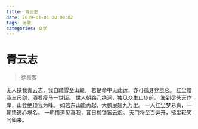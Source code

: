 ```yaml
---
title: 青云志
date: 2019-01-01 00:00:02
tags: 诗歌
categories: 文学
---
```

# 青云志
> 徐霞客

无人扶我青云志，我自踏雪至山颠。
若是命中无此运，亦可孤身登昆仑。
红尘赠我三尺剑，酒看瘦马一世街。
世人朝路乃绝涧，独见众生止步前。
海到尽头天作岸，山登绝顶我为峰。
如若东山能再起，大鹏展翅九万里。
一入红尘梦易真，一朝悟透心境名。
一朝悟道见真我，昔日枷锁皆云烟。
天门将至百运开，拂尘轻笑问仙来。